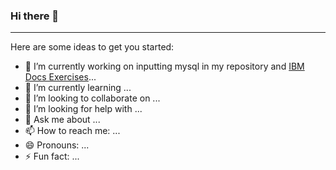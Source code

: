### Hi there 👋
----------------------------------------------


Here are some ideas to get you started:

- 🔭 I’m currently working on inputting mysql in my repository and [IBM Docs Exercises](https://docs.google.com/document/d/1nctPK7L02MWwQHW4yzvI26Db56vkjLVI3AwizzqfjPI/edit)...
- 🌱 I’m currently learning ...
- 👯 I’m looking to collaborate on ...
- 🤔 I’m looking for help with ...
- 💬 Ask me about ...
- 📫 How to reach me: ...
- 😄 Pronouns: ...
- ⚡ Fun fact: ...

